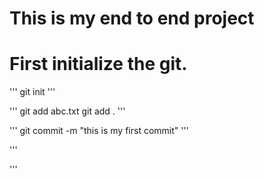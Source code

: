 # This is my end to end project

# First initialize the git.
'''
git init
'''

'''
git add abc.txt
git add .
'''

'''
git commit -m "this is my first commit"
'''

'''

'''